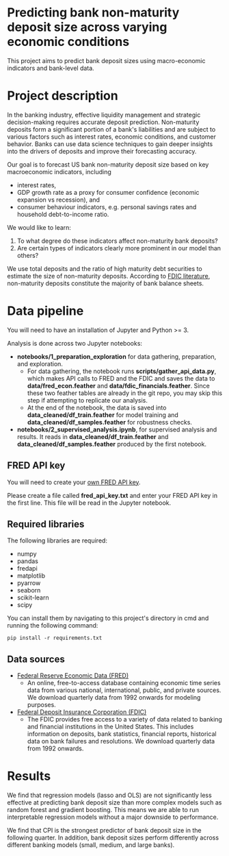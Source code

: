# Predicting bank non-maturity deposit size across varying economic conditions

This project aims to predict bank deposit sizes using macro-economic indicators and bank-level data.

# Project description

In the banking industry, effective liquidity management and strategic decision-making requires accurate deposit prediction. Non-maturity deposits form a significant portion of a bank's liabilities and are subject to various factors such as interest rates, economic conditions, and customer behavior. Banks can use data science techniques to gain deeper insights into the drivers of deposits and improve their forecasting accuracy.

Our goal is to forecast US bank non-maturity deposit size based on key macroeconomic indicators, including

- interest rates,
- GDP growth rate as a proxy for consumer confidence (economic expansion vs recession), and
- consumer behaviour indicators, e.g. personal savings rates and household debt-to-income ratio.

We would like to learn:

1. To what degree do these indicators affect non-maturity bank deposits?
2. Are certain types of indicators clearly more prominent in our model than others?

We use total deposits and the ratio of high maturity debt securities to estimate the size of non-maturity deposits. According to [FDIC literature](https://www.fdic.gov/analysis/cfr/bank-research-conference/annual-20th/papers/xiang-paper.pdf), non-maturity deposits constitute the majority of bank balance sheets.

# Data pipeline

You will need to have an installation of Jupyter and Python >= 3.

Analysis is done across two Jupyter notebooks:

- **notebooks/1_preparation_exploration** for data gathering, preparation, and exploration.
  - For data gathering, the notebook runs **scripts/gather_api_data.py**, which makes API calls to FRED and the FDIC and saves the data to **data/fred_econ.feather** and **data/fdic_financials.feather**. Since these two feather tables are already in the git repo, you may skip this step if attempting to replicate our analysis.
  - At the end of the notebook, the data is saved into **data_cleaned/df_train.feather** for model training and **data_cleaned/df_samples.feather** for robustness checks.
- **notebooks/2_supervised_analysis.ipynb**, for supervised analysis and results. It reads in **data_cleaned/df_train.feather** and **data_cleaned/df_samples.feather** produced by the first notebook.

## FRED API key

You will need to create your [own FRED API key](https://fred.stlouisfed.org/docs/api/api_key.html).

Please create a file called **fred_api_key.txt** and enter your FRED API key in the first line. This file will be read in the Jupyter notebook.

## Required libraries

The following libraries are required:

- numpy
- pandas
- fredapi
- matplotlib
- pyarrow
- seaborn
- scikit-learn
- scipy

You can install them by navigating to this project's directory in cmd and running the following command:

```pip install -r requirements.txt```

## Data sources

- [Federal Reserve Economic Data (FRED)](https://fred.stlouisfed.org/)
	- An online, free-to-access database containing economic time series data from various national, international, public, and private sources. We download quarterly data from 1992 onwards for modeling purposes.
- [Federal Deposit Insurance Corporation (FDIC)](https://www.fdic.gov/)	
	- The FDIC provides free access to a variety of data related to banking and financial institutions in the United States. This includes information on deposits, bank statistics, financial reports, historical data on bank failures and resolutions. We download quarterly data from 1992 onwards.

# Results

We find that regression models (lasso and OLS) are not significantly less effective at predicting bank deposit size than more complex models such as random forest and gradient boosting. This means we are able to run interpretable regression models without a major downside to performance.

We find that CPI is the strongest predictor of bank deposit size in the following quarter. In addition, bank deposit sizes perform differently across different banking models (small, medium, and large banks).
